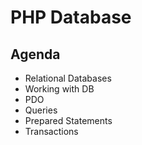 # PHP Database

## Agenda
- Relational Databases
- Working with DB
- PDO
- Queries
- Prepared Statements
- Transactions
